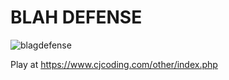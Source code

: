 # BLAH DEFENSE


![blagdefense](https://github.com/user-attachments/assets/5b9622ad-0ef2-4b0e-8652-ead33001caab)


Play at https://www.cjcoding.com/other/index.php
